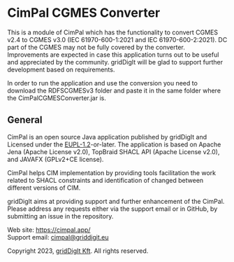 # CimPal CGMES Converter

This is a module of CimPal which has the functionality to convert CGMES v2.4 to CGMES v3.0 (IEC 61970-600-1:2021 and IEC 61970-600-2:2021). DC part of the CGMES may not be fully covered by the converter.
Improvements are expected in case this application turns out to be useful and appreciated by the community. gridDigIt will be glad to support further development based on requirements. 

In order to run the application and use the conversion you need to download the RDFSCGMESv3 folder and paste it in the same folder where the CimPalCGMESConverter.jar is.

## General
CimPal is an open source Java application published by gridDigIt and Licensed under the [EUPL-1.2](https://joinup.ec.europa.eu/collection/eupl/eupl-text-eupl-12)-or-later.
The application is based on Apache Jena (Apache License v2.0), TopBraid SHACL API (Apache License v2.0), and JAVAFX (GPLv2+CE license).

CimPal helps CIM implementation by providing tools facilitation the work related to SHACL constraints and identification of changed between different versions of CIM.

gridDigIt aims at providing support and further enhancement of the CimPal. Please address any requests either via the support email or in GitHub, by submitting an issue in the repository.

Web site: https://cimpal.app/ \
Support email: cimpal@griddigit.eu 

Copyright 2023, [gridDigIt Kft](https://griddigit.eu). All rights reserved.
